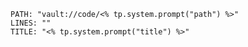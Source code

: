 ```embed-<% tp.system.prompt("language") %>
PATH: "vault://code/<% tp.system.prompt("path") %>"
LINES: ""
TITLE: "<% tp.system.prompt("title") %>"
```
